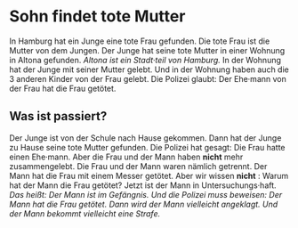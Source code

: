 # Sohn findet tote Mutter

In Hamburg hat ein Junge eine tote Frau gefunden. Die tote Frau ist die Mutter von dem Jungen. Der Junge hat seine tote Mutter in einer Wohnung in Altona gefunden. 
*Altona ist ein Stadt·teil von Hamburg.* In der Wohnung hat der Junge mit seiner Mutter gelebt. Und in der Wohnung haben auch die 3 anderen Kinder von der Frau gelebt. Die Polizei glaubt: Der Ehe·mann von der Frau hat die Frau getötet. 

## Was ist passiert?
Der Junge ist von der Schule nach Hause gekommen. Dann hat der Junge zu Hause seine tote Mutter gefunden. Die Polizei hat gesagt: Die Frau hatte einen Ehe·mann. Aber die Frau und der Mann haben **nicht** mehr zusammengelebt. Die Frau und der Mann waren nämlich getrennt. Der Mann hat die Frau mit einem Messer getötet. Aber wir wissen **nicht** : Warum hat der Mann die Frau getötet? 
Jetzt ist der Mann in Untersuchungs·haft. *Das heißt:* 
*Der Mann ist im Gefängnis.* 
*Und die Polizei muss beweisen:* 
*Der Mann hat die Frau getötet.* 
*Dann wird der Mann vielleicht angeklagt.* 
*Und der Mann bekommt vielleicht eine Strafe.* 
